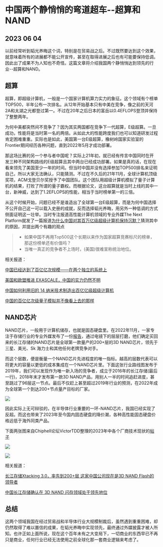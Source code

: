 # 中国两个静悄悄的弯道超车--超算和NAND
## 2023 06 04

以前经常听到韬光养晦这个词，特别是在贸易战之后。不过既然要达到这个效果，就意味着所有的进展都不能公开宣传，甚至在取得进展之后也有可能要保持低调。因此出了成果不为人知也不奇怪。这篇文章将介绍我国两个静悄悄达到领先的行业--超算和NAND。

## 超算

超算，即超级计算机，一般是一个国家计算机算力实力的象征。这个领域有个榜单 TOP500，半年公布一次排名。从12年开始基本只有中美在竞争，像之前的天河2A和太湖之光都登过第一。不过在20年之后日本的富岳以0.4EFLOPS登顶并保持了整整两年。

为何中美都突然间不竞争了？因为其实两国都在竞争下一代超算，E级超算。一旦成功，性能将是当时第一名的两倍。从如此大的性能跨度我们也可以知道研发过程肯定困难重重。实际也是如此，美国第一台E级超算，橡树岭国家实验室的Frontier期间经历各种问题，直到2022年5月才成功部署。

那这场比赛的另一个参与者中国呢？实际上21年初，就已经有传言中国同时在开发三种不同架构路线的E级超算且其中两台已经成功部署。如果是真的话，在现在看来领先了美国至少一年的时间。但当时中国并没有选择参加TOP500排名来证明自己，所以大家无法确认，只能猜测。不过在不久后的21年11月，全球计算机顶级奖项，ACM戈登贝尔奖授予了中国团队。这个团队用超级计算机模拟了量子计算机的结果，打败了所谓的量子霸权。而根据论文，这台超算就是当时上线的其中一台，新神威，达到了1.2EFLOPS的性能，相当于当时榜单第一的三倍。

从这个时候开始，问题已经不是谁造出了全球第一台E级超算，而是为何中国选择不公开自己这一可以载入史册的成就，反而选择韬光养晦，用另外一种低调的方式侧面证明这一壮举。当时专注报道高性能计算机领域的专业外媒The Next Platform就发了一篇报道[为什么中国对其百万亿级超级计算机保持沉默？](https://www.nextplatform.com/2021/11/15/why-did-china-keep-its-exascale-supercomputers-quiet/)猜测其中的原因，并提出两个有趣的观点

> - 如果中国不再用Top500这个长期以来作为国家超算竞赛标尺的榜单，那这份榜单还有价值吗？
> - 当唯一真正的竞争者不上场时，(美国)很难宣称统治地位。

相关报道：

[中国已经达到了百亿亿次规模——在两个独立的系统上](https://www.nextplatform.com/2021/10/26/china-has-already-reached-exascale-on-two-separate-systems/)

[美国和欧盟推进 EXASCALE，中国的实力仍然不明](https://www.nextplatform.com/2022/11/16/us-and-eu-pushing-ahead-with-exascale-china-efforts-remains-shrouded/)

[中国如何利用旧的 14 纳米技术制造出百亿亿级超级计算机](https://www.nextplatform.com/2022/03/11/pondering-the-cpu-inside-chinas-sunway-oceanlight-supercomputer/)

[中国的百亿亿次级量子模拟并不像看上去的那样](https://www.nextplatform.com/2021/11/18/chinas-exascale-quantum-simulation-not-all-it-appears/)


## NAND芯片

 NAND芯片，一般用于计算机储存，也就是固态硬盘里。在2022年11月，一家专注于存储行业的专业外媒发布了一份[报告](https://www.techinsights.com/disruptive-event/ymtc-232l-tlc-3d-nand)，通过电镜下的层层打磨，他们确定买回来的长江存储的NAND芯片是全球第一款量产的200+层的3D NAND芯片，领先于三星、美光、Sk 海力士和其他任何老牌竞争对手。

 而这个层数，便是衡量一个NAND芯片先进程度的唯一指标。越高的层数代表可以将更大的容量以更低的成本集成在一个NAND芯片里。下面这张行业路线图发布于2019年，我们可以发现作为唯一新入场的竞争者，成立于2016年的长江存储(最后一行)，2018年末才发布第一款3D NAND产品，用别人一半的时间追赶进度，甚至跳过了96层这一节点。最后不仅赶上甚至超过2019年行业的预测，在2022年成为全球第一个到达200+节点量产目标的厂家。

 ![](https://www.techinsights.com/sites/default/files/2019-04/TechInsights-gives-memory-update-at-IEDM18-b-1.jpg)

 因此实际上无可辩驳的，在半导体行业重要的一环-NAND芯片，我国已经实现了反超。而这也带来了2023年至今国内固态硬盘的降价潮，各种高性能固态硬盘价格远低于海外同类产品。
 
 下面两张图来自Chiphell论坛VictorTDD整理的2023年中各个厂商技术现状的[帖子](https://www.chiphell.com/thread-2444506-1-1.html)
 
 ![](https://static.chiphell.com/forum/202305/25/044755nv7ofutfv64v20sz.png)
 
 ![](https://static.chiphell.com/forum/202305/26/155152ukhsfuev2iaeest2.png)

 相关报道：

 [长江存储Xtacking 3.0，率先到200+层 这家中国公司现在是3D NAND Flash的领导者](https://www.techinsights.com/disruptive-event/ymtc-232l-tlc-3d-nand)

 [中国长江存储确认在 3D NAND 闪存领域处于领先地位](https://www.eenewseurope.com/en/chinas-ymtc-confirms-lead-in-3d-nand-flash-memory/)

 ## 总结

 这两个领域我国在经过贸易战和半导体行业大规模制裁后，虽然遇到重重困难，却仍然取得了难以置信的成果，在韬光养晦中实现领先，最终通过外媒披露才被人所知。也许正如上面所说，现在这个百年未有之大变局下，一切商业的东西早已不再只是商业，任何行业已经无法使用之前全球化那一套商业逻辑来考虑了。
